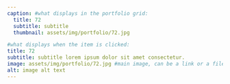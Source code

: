 ```yaml
---
caption: #what displays in the portfolio grid:
  title: 72
  subtitle: subtitle
  thumbnail: assets/img/portfolio/72.jpg

#what displays when the item is clicked:
title: 72
subtitle: subtitle lorem ipsum dolor sit amet consectetur.
image: assets/img/portfolio/72.jpg #main image, can be a link or a file in assets/img/portfolio
alt: image alt text
---
```

